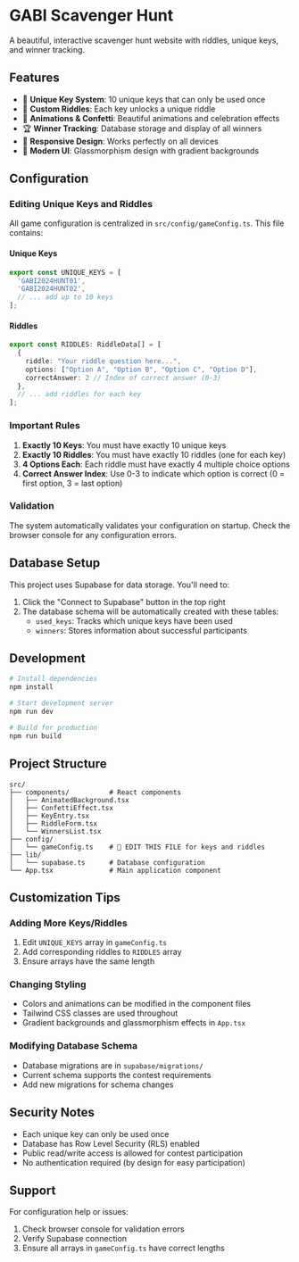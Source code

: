 # GABI Scavenger Hunt

A beautiful, interactive scavenger hunt website with riddles, unique keys, and winner tracking.

## Features

- 🔑 **Unique Key System**: 10 unique keys that can only be used once
- 🧩 **Custom Riddles**: Each key unlocks a unique riddle
- 🎉 **Animations & Confetti**: Beautiful animations and celebration effects
- 🏆 **Winner Tracking**: Database storage and display of all winners
- 📱 **Responsive Design**: Works perfectly on all devices
- 🎨 **Modern UI**: Glassmorphism design with gradient backgrounds

## Configuration

### Editing Unique Keys and Riddles

All game configuration is centralized in `src/config/gameConfig.ts`. This file contains:

#### Unique Keys
```typescript
export const UNIQUE_KEYS = [
  'GABI2024HUNT01',
  'GABI2024HUNT02', 
  // ... add up to 10 keys
];
```

#### Riddles
```typescript
export const RIDDLES: RiddleData[] = [
  {
    riddle: "Your riddle question here...",
    options: ["Option A", "Option B", "Option C", "Option D"],
    correctAnswer: 2 // Index of correct answer (0-3)
  },
  // ... add riddles for each key
];
```

### Important Rules

1. **Exactly 10 Keys**: You must have exactly 10 unique keys
2. **Exactly 10 Riddles**: You must have exactly 10 riddles (one for each key)
3. **4 Options Each**: Each riddle must have exactly 4 multiple choice options
4. **Correct Answer Index**: Use 0-3 to indicate which option is correct (0 = first option, 3 = last option)

### Validation

The system automatically validates your configuration on startup. Check the browser console for any configuration errors.

## Database Setup

This project uses Supabase for data storage. You'll need to:

1. Click the "Connect to Supabase" button in the top right
2. The database schema will be automatically created with these tables:
   - `used_keys`: Tracks which unique keys have been used
   - `winners`: Stores information about successful participants

## Development

```bash
# Install dependencies
npm install

# Start development server
npm run dev

# Build for production
npm run build
```

## Project Structure

```
src/
├── components/          # React components
│   ├── AnimatedBackground.tsx
│   ├── ConfettiEffect.tsx
│   ├── KeyEntry.tsx
│   ├── RiddleForm.tsx
│   └── WinnersList.tsx
├── config/
│   └── gameConfig.ts    # 🔧 EDIT THIS FILE for keys and riddles
├── lib/
│   └── supabase.ts      # Database configuration
└── App.tsx              # Main application component
```

## Customization Tips

### Adding More Keys/Riddles
1. Edit `UNIQUE_KEYS` array in `gameConfig.ts`
2. Add corresponding riddles to `RIDDLES` array
3. Ensure arrays have the same length

### Changing Styling
- Colors and animations can be modified in the component files
- Tailwind CSS classes are used throughout
- Gradient backgrounds and glassmorphism effects in `App.tsx`

### Modifying Database Schema
- Database migrations are in `supabase/migrations/`
- Current schema supports the contest requirements
- Add new migrations for schema changes

## Security Notes

- Each unique key can only be used once
- Database has Row Level Security (RLS) enabled
- Public read/write access is allowed for contest participation
- No authentication required (by design for easy participation)

## Support

For configuration help or issues:
1. Check browser console for validation errors
2. Verify Supabase connection
3. Ensure all arrays in `gameConfig.ts` have correct lengths